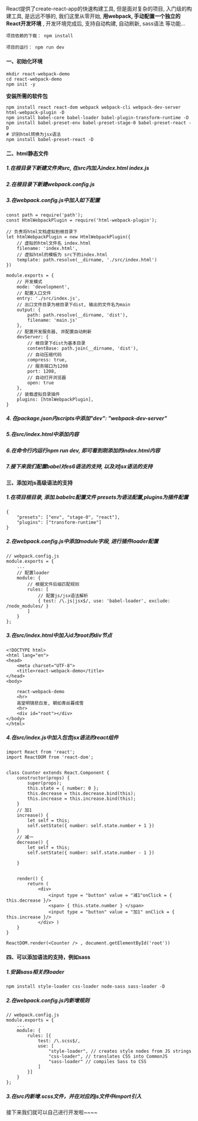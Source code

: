 React提供了create-react-app的快速构建工具, 但是面对复杂的项目, 入门级的构建工具, 是远远不够的, 我们这里从零开始, **用webpack, 手动配置一个独立的React开发环境** , 开发环境完成后, 支持自动构建, 自动刷新, sass语法 等功能...

```
项目依赖的下载： npm install

项目的运行： npm run dev
```

#### 一、初始化环境
```
mkdir react-webpack-demo
cd react-webpack-demo
npm init -y
```

**安装所需的软件包**
```
npm install react react-dom webpack webpack-cli webpack-dev-server html-webpack-plugin -D
npm install babel-core babel-loader babel-plugin-transform-runtime -D
npm install babel-preset-env babel-preset-stage-0 babel-preset-react -D
# 识别html转换为jsx语法
npm install babel-preset-react -D
```

#### 二、html静态文件

##### 1.在根目录下新建文件夹src, 在src内加入index.html  index.js

##### 2.在根目录下新建webpack.config.js

##### 3.在webpack.config.js中加入如下配置
```
const path = require('path');
const HtmlWebpackPlugin = require('html-webpack-plugin');

// 负责将html文档虚拟到根目录下
let htmlWebpackPlugin = new HtmlWebpackPlugin({
    // 虚拟的html文件名 index.html
    filename: 'index.html',
    // 虚拟html的模板为 src下的index.html
    template: path.resolve(__dirname, './src/index.html')
})

module.exports = {
    // 开发模式
    mode: 'development',
    // 配置入口文件
    entry: './src/index.js',
    // 出口文件目录为根目录下dist, 输出的文件名为main
    output: {
        path: path.resolve(__dirname, 'dist'),
        filename: 'main.js'
    },
    // 配置开发服务器, 并配置自动刷新
    devServer: {
        // 根目录下dist为基本目录
        contentBase: path.join(__dirname, 'dist'),
        // 自动压缩代码
        compress: true,
        // 服务端口为1208
        port: 1208,
        // 自动打开浏览器
        open: true
    },
    // 装载虚拟目录插件
    plugins: [htmlWebpackPlugin],
}
```

##### 4. 在package.json内scripts中添加"dev": "webpack-dev-server"

##### 5.在src/index.html中添加内容
##### 6.在命令行内运行npm run dev, 即可看到刚添加的index.html内容
##### 7.接下来我们配置babel对es6语法的支持, 以及对jsx语法的支持

#### 三、添加对js高级语法的支持

##### 1.在项目根目录, 添加.babelrc配置文件 presets为语法配置,plugins为插件配置
```
{
    "presets": ["env", "stage-0", "react"],
    "plugins": ["transform-runtime"]
}
```

##### 2.在webpack.config.js中添加module字段, 进行插件loader配置
```
// webpack.config.js
module.exports = {
    ...
    // 配置loader
    module: {
        // 根据文件后缀匹配规则
        rules: [
            // 配置js/jsx语法解析
            { test: /\.js|jsx$/, use: 'babel-loader', exclude: /node_modules/ }
        ]
    }
};
```

##### 3.在src/index.html中加入id为root的div节点
```
<!DOCTYPE html>
<html lang="en">
<head>
    <meta charset="UTF-8">
    <title>react-webpack-demo</title>
</head>
<body>

    react-webpack-demo
    <hr>
    高堂明镜悲白发, 朝如青丝暮成雪
    <hr>
    <div id="root"></div>
</body>
</html>
```

##### 4.在src/index.js中加入包含jsx语法的react组件
```
import React from 'react';
import ReactDOM from 'react-dom';


class Counter extends React.Component {
    constructor(props) {
        super(props);
        this.state = { number: 0 };
        this.decrease = this.decrease.bind(this);
        this.increase = this.increase.bind(this);
    }
    // 加1
    increase() {
        let self = this;
        self.setState({ number: self.state.number + 1 })
    }
    // 减一
    decrease() {
        let self = this;
        self.setState({ number: self.state.number - 1 })

    }


    render() {
        return ( 
            <div>
                <input type = "button" value = "减1"onClick = { this.decrease }/> 
                <span> { this.state.number } </span>
                <input type = "button" value = "加1" onClick = { this.increase }/> 
            </div> )
    }
}

ReactDOM.render(<Counter /> , document.getElementById('root'))
```

#### 四、可以添加语法的支持，例如sass

##### 1.安装sass相关的loader
```
npm install style-loader css-loader node-sass sass-loader -D
```

##### 2.在webpack.config.js内新增规则
```
// webpack.config.js
module.exports = {
    ...
    module: {
        rules: [{
            test: /\.scss$/,
            use: [
                "style-loader", // creates style nodes from JS strings
                "css-loader", // translates CSS into CommonJS
                "sass-loader" // compiles Sass to CSS
            ]
        }]
    }
};
```

##### 3.在src内新增.scss文件，并在对应的js文件中import引入

接下来我们就可以自己进行开发啦~~~~